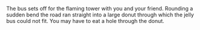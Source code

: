 The bus sets off for the flaming tower with you and your friend. 
Rounding a sudden bend the road ran straight into a large donut 
through which the jelly bus could not fit. 
You may have to eat a hole through the donut.

